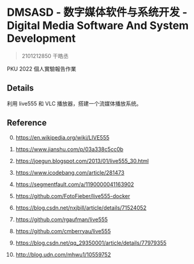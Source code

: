 # DMSASD - 数字媒体软件与系统开发 - Digital Media Software And System Development

> 2101212850 干皓丞

PKU 2022 個人實驗報告作業

## Details

利用 live555 和 VLC 播放器，搭建一个流媒体播放系统。



## Reference

0. https://en.wikipedia.org/wiki/LIVE555

1. https://www.jianshu.com/p/03a338c5cc0b

2. https://joegun.blogspot.com/2013/01/live555_30.html

3. https://www.icodebang.com/article/281473

4. https://segmentfault.com/a/1190000041163902

5. https://github.com/FotoFieber/live555-docker

6. https://blog.csdn.net/nxjbill/article/details/71524052

7. https://github.com/rgaufman/live555

8. https://github.com/cmberryau/live555

9. https://blog.csdn.net/qq_29350001/article/details/77979355

10. http://blog.udn.com/mhwu1/10559752
